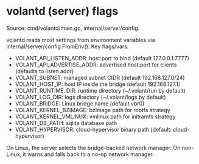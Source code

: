 # volantd (server) flags

Source: cmd/volantd/main.go, internal/server/config.

volantd reads most settings from environment variables via internal/server/config.FromEnv(). Key flags/vars:

- VOLANT_API_LISTEN_ADDR: host:port to bind (default 127.0.0.1:7777)
- VOLANT_API_ADVERTISE_ADDR: advertised host:port for clients (defaults to listen addr)
- VOLANT_SUBNET: managed subnet CIDR (default 192.168.127.0/24)
- VOLANT_HOST_IP: host IP inside the bridge (default 192.168.127.1)
- VOLANT_RUNTIME_DIR: runtime directory (~/.volant/run by default)
- VOLANT_LOG_DIR: logs directory (~/.volant/logs by default)
- VOLANT_BRIDGE: Linux bridge name (default vbr0)
- VOLANT_KERNEL_BZIMAGE: bzImage path for rootfs strategy
- VOLANT_KERNEL_VMLINUX: vmlinux path for initramfs strategy
- VOLANT_DB_PATH: sqlite database path
- VOLANT_HYPERVISOR: cloud-hypervisor binary path (default: cloud-hypervisor)

On Linux, the server selects the bridge-backed network manager. On non-Linux, it warns and falls back to a no-op network manager.
